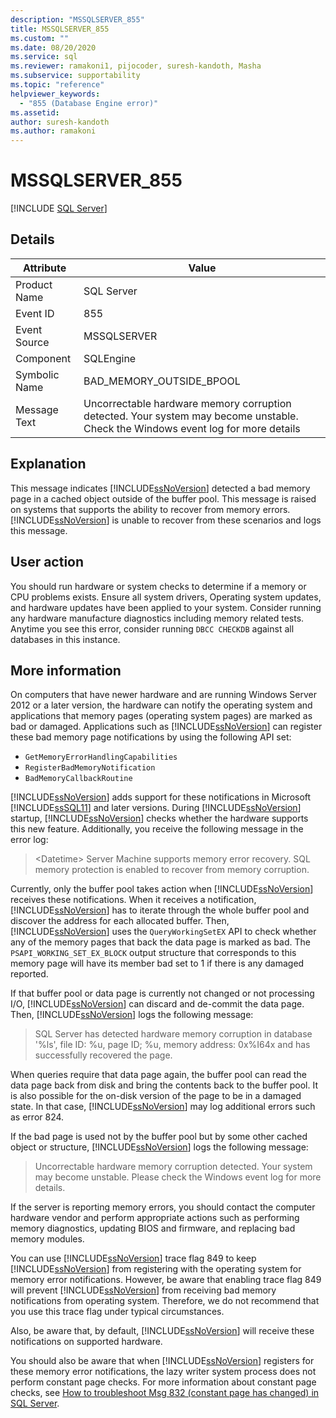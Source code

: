 ```yaml
---
description: "MSSQLSERVER_855"
title: MSSQLSERVER_855
ms.custom: ""
ms.date: 08/20/2020
ms.service: sql
ms.reviewer: ramakoni1, pijocoder, suresh-kandoth, Masha
ms.subservice: supportability
ms.topic: "reference"
helpviewer_keywords: 
  - "855 (Database Engine error)"
ms.assetid: 
author: suresh-kandoth
ms.author: ramakoni
---
```

# MSSQLSERVER_855
 [!INCLUDE [SQL Server](../../includes/applies-to-version/sqlserver.md)]

## Details

|Attribute|Value|
|---|---|
|Product Name|SQL Server|
|Event ID|855|
|Event Source|MSSQLSERVER|
|Component|SQLEngine|
|Symbolic Name|BAD_MEMORY_OUTSIDE_BPOOL|
|Message Text|Uncorrectable hardware memory corruption detected. Your system may become unstable. Check the Windows event log for more details|

## Explanation

This message indicates [!INCLUDE[ssNoVersion](../../includes/ssnoversion-md.md)] detected a bad memory page in a cached object outside of the buffer pool. This message is raised on systems that supports the ability to recover from memory errors. [!INCLUDE[ssNoVersion](../../includes/ssnoversion-md.md)] is unable to recover from these scenarios and logs this message.

## User action

You should run hardware or system checks to determine if a memory or CPU problems exists. Ensure all system drivers, Operating system updates, and hardware updates have been applied to your system. Consider running any hardware manufacture diagnostics including memory related tests. Anytime you see this error, consider running `DBCC CHECKDB` against all databases in this instance.

## More information

On computers that have newer hardware and are running Windows Server 2012 or a later version, the hardware can notify the operating system and applications that memory pages (operating system pages) are marked as bad or damaged. Applications such as [!INCLUDE[ssNoVersion](../../includes/ssnoversion-md.md)] can register these bad memory page notifications by using the following API set:

- `GetMemoryErrorHandlingCapabilities`
- `RegisterBadMemoryNotification`
- `BadMemoryCallbackRoutine`

[!INCLUDE[ssNoVersion](../../includes/ssnoversion-md.md)] adds support for these notifications in Microsoft [!INCLUDE[ssSQL11](../../includes/sssql11-md.md)] and later versions. During [!INCLUDE[ssNoVersion](../../includes/ssnoversion-md.md)] startup, [!INCLUDE[ssNoVersion](../../includes/ssnoversion-md.md)] checks whether the hardware supports this new feature. Additionally, you receive the following message in the error log:

> \<Datetime> Server Machine supports memory error recovery. SQL memory protection is enabled to recover from memory corruption.

Currently, only the buffer pool takes action when [!INCLUDE[ssNoVersion](../../includes/ssnoversion-md.md)] receives these notifications. When it receives a notification, [!INCLUDE[ssNoVersion](../../includes/ssnoversion-md.md)] has to iterate through the whole buffer pool and discover the address for each allocated buffer. Then, [!INCLUDE[ssNoVersion](../../includes/ssnoversion-md.md)] uses the `QueryWorkingSetEX` API to check whether any of the memory pages that back the data page is marked as bad. The `PSAPI_WORKING_SET_EX_BLOCK` output structure that corresponds to this memory page will have its member bad set to 1 if there is any damaged reported.

If that buffer pool or data page is currently not changed or not processing I/O, [!INCLUDE[ssNoVersion](../../includes/ssnoversion-md.md)] can discard and de-commit the data page. Then, [!INCLUDE[ssNoVersion](../../includes/ssnoversion-md.md)] logs the following message:

> SQL Server has detected hardware memory corruption in database '%ls', file ID: %u, page ID; %u, memory address: 0x%I64x and has successfully recovered the page.

When queries require that data page again, the buffer pool can read the data page back from disk and bring the contents back to the buffer pool. It is also possible for the on-disk version of the page to be in a damaged state. In that case, [!INCLUDE[ssNoVersion](../../includes/ssnoversion-md.md)] may log additional errors such as error 824.

If the bad page is used not by the buffer pool but by some other cached object or structure, [!INCLUDE[ssNoVersion](../../includes/ssnoversion-md.md)] logs the following message:

> Uncorrectable hardware memory corruption detected. Your system may become unstable. Please check the Windows event log for more details.

If the server is reporting memory errors, you should contact the computer hardware vendor and perform appropriate actions such as performing memory diagnostics, updating BIOS and firmware, and replacing bad memory modules.

You can use [!INCLUDE[ssNoVersion](../../includes/ssnoversion-md.md)] trace flag 849 to keep [!INCLUDE[ssNoVersion](../../includes/ssnoversion-md.md)] from registering with the operating system for memory error notifications. However, be aware that enabling trace flag 849 will prevent [!INCLUDE[ssNoVersion](../../includes/ssnoversion-md.md)] from receiving bad memory notifications from operating system. Therefore, we do not recommend that you use this trace flag under typical circumstances.

Also, be aware that, by default, [!INCLUDE[ssNoVersion](../../includes/ssnoversion-md.md)] will receive these notifications on supported hardware.

You should also be aware that when [!INCLUDE[ssNoVersion](../../includes/ssnoversion-md.md)] registers for these memory error notifications, the lazy writer system process does not perform constant page checks. For more information about constant page checks, see [How to troubleshoot Msg 832 (constant page has changed) in SQL Server](https://support.microsoft.com/help/2015759).
